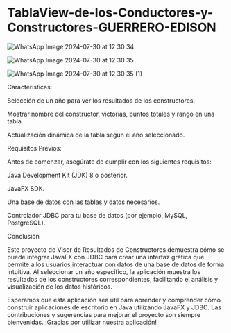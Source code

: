 # TablaView-de-los-Conductores-y-Constructores-GUERRERO-EDISON

![WhatsApp Image 2024-07-30 at 12 30 34](https://github.com/user-attachments/assets/f36c65fe-960a-48ab-b6c8-f52c69be8659)

![WhatsApp Image 2024-07-30 at 12 30 35](https://github.com/user-attachments/assets/b52cfeb7-6435-4628-ba17-1b62288afd4a)

![WhatsApp Image 2024-07-30 at 12 30 35 (1)](https://github.com/user-attachments/assets/a17e7e25-1d0b-4942-a223-cb20a63ef3ad)

Características:


Selección de un año para ver los resultados de los constructores.

Mostrar nombre del constructor, victorias, puntos totales y rango en una tabla.

Actualización dinámica de la tabla según el año seleccionado.


Requisitos Previos:


Antes de comenzar, asegúrate de cumplir con los siguientes requisitos:

Java Development Kit (JDK) 8 o posterior.

JavaFX SDK.

Una base de datos con las tablas y datos necesarios.

Controlador JDBC para tu base de datos (por ejemplo, MySQL, PostgreSQL).

Conclusión

Este proyecto de Visor de Resultados de Constructores demuestra cómo se puede integrar JavaFX con JDBC para crear una interfaz gráfica que permite a los usuarios interactuar con datos de una base de datos de forma intuitiva. Al seleccionar un año específico, la aplicación muestra los resultados de los constructores correspondientes, facilitando el análisis y visualización de los datos históricos.

Esperamos que esta aplicación sea útil para aprender y comprender cómo construir aplicaciones de escritorio en Java utilizando JavaFX y JDBC. Las contribuciones y sugerencias para mejorar el proyecto son siempre bienvenidas. ¡Gracias por utilizar nuestra aplicación!
